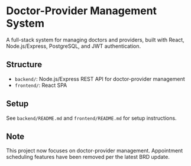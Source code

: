 # Doctor-Provider Management System

A full-stack system for managing doctors and providers, built with React, Node.js/Express, PostgreSQL, and JWT authentication.

## Structure

- `backend/`: Node.js/Express REST API for doctor-provider management
- `frontend/`: React SPA

## Setup

See `backend/README.md` and `frontend/README.md` for setup instructions.

## Note

This project now focuses on doctor-provider management. Appointment scheduling features have been removed per the latest BRD update.